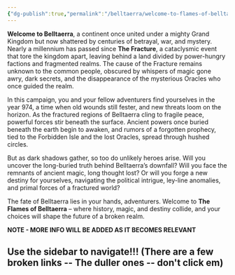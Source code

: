 ```yaml
---
{"dg-publish":true,"permalink":"/belltaerra/welcome-to-flames-of-belltaerra-adventurers/","tags":["gardenEntry"]}
---
```


**Welcome to Belltaerra**, a continent once united under a mighty Grand Kingdom but now shattered by centuries of betrayal, war, and mystery. Nearly a millennium has passed since **The Fracture**, a cataclysmic event that tore the kingdom apart, leaving behind a land divided by power-hungry factions and fragmented realms. The cause of the Fracture remains unknown to the common people, obscured by whispers of magic gone awry, dark secrets, and the disappearance of the mysterious Oracles who once guided the realm.

In this campaign, you and your fellow adventurers find yourselves in the year 974, a time when old wounds still fester, and new threats loom on the horizon. As the fractured regions of Belltaerra cling to fragile peace, powerful forces stir beneath the surface. Ancient powers once buried beneath the earth begin to awaken, and rumors of a forgotten prophecy, tied to the Forbidden Isle and the lost Oracles, spread through hushed circles.

But as dark shadows gather, so too do unlikely heroes arise. Will you uncover the long-buried truth behind Belltaerra’s downfall? Will you face the remnants of ancient magic, long thought lost? Or will you forge a new destiny for yourselves, navigating the political intrigue, ley-line anomalies, and primal forces of a fractured world?

The fate of Belltaerra lies in your hands, adventurers. Welcome to **The Flames of Belltaerra** – where history, magic, and destiny collide, and your choices will shape the future of a broken realm.

**NOTE - MORE INFO WILL BE ADDED AS IT BECOMES RELEVANT**
## Use the sidebar to navigate!!! (There are a few broken links -- The duller ones -- don't click em)




